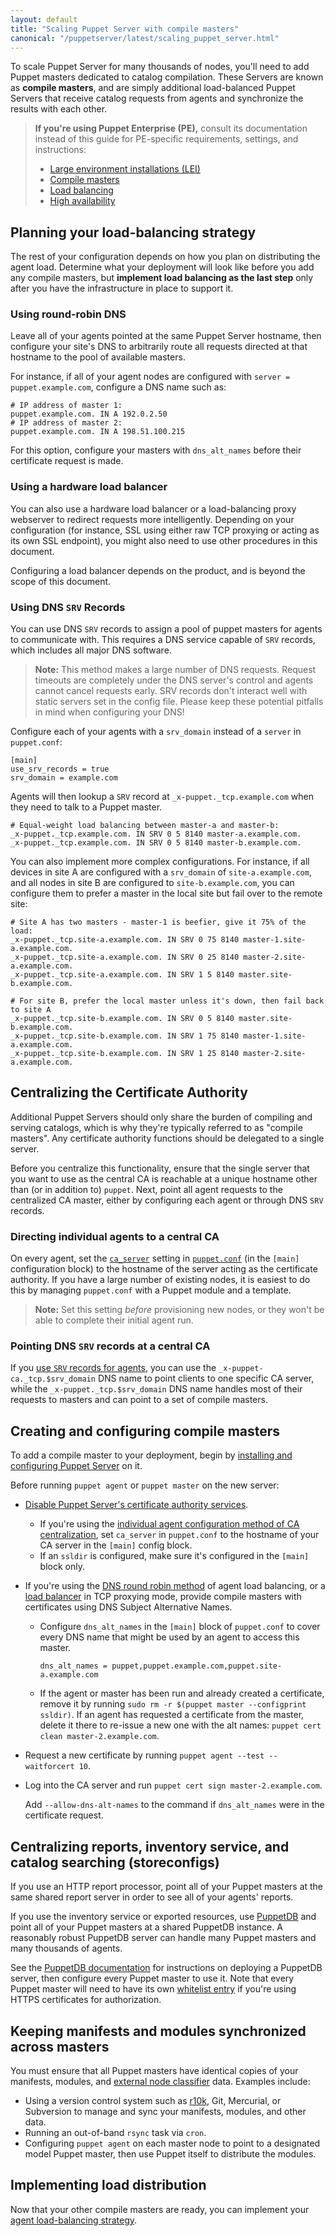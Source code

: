 ```yaml
---
layout: default
title: "Scaling Puppet Server with compile masters"
canonical: "/puppetserver/latest/scaling_puppet_server.html"
---
```


To scale Puppet Server for many thousands of nodes, you'll need to add Puppet masters dedicated to catalog compilation. These Servers are known as **compile masters**, and are simply additional load-balanced Puppet Servers that receive catalog requests from agents and synchronize the results with each other.

> **If you're using Puppet Enterprise (PE),** consult its documentation instead of this guide for PE-specific requirements, settings, and instructions:
>
> -   [Large environment installations (LEI)](https://docs.puppet.com/pe/latest/sys_req_hw.html#large-environment-installation-hardware-requirements)
> -   [Compile masters](https://docs.puppet.com/pe/latest/install_multimaster.html)
> -   [Load balancing](https://docs.puppet.com/pe/latest/install_lei_load.html)
> -   [High availability](https://docs.puppet.com/pe/latest/ha_overview.html)

## Planning your load-balancing strategy

The rest of your configuration depends on how you plan on distributing the agent load. Determine what your deployment will look like before you add any compile masters, but **implement load balancing as the last step** only after you have the infrastructure in place to support it.

### Using round-robin DNS

Leave all of your agents pointed at the same Puppet Server hostname, then configure your site's DNS to arbitrarily route all requests directed at that hostname to the pool of available masters.

For instance, if all of your agent nodes are configured with `server = puppet.example.com`, configure a DNS name such as:

```
# IP address of master 1:
puppet.example.com. IN A 192.0.2.50
# IP address of master 2:
puppet.example.com. IN A 198.51.100.215
```

For this option, configure your masters with `dns_alt_names` before their certificate request is made.

### Using a hardware load balancer

You can also use a hardware load balancer or a load-balancing proxy webserver to redirect requests more intelligently. Depending on your configuration (for instance, SSL using either raw TCP proxying or acting as its own SSL endpoint), you might also need to use other procedures in this document.

Configuring a load balancer depends on the product, and is beyond the scope of this document.

### Using DNS `SRV` Records

You can use DNS `SRV` records to assign a pool of puppet masters for agents to communicate with. This requires a DNS service capable of `SRV` records, which includes all major DNS software.

> **Note:** This method makes a large number of DNS requests. Request timeouts are completely under the DNS server's control and agents cannot cancel requests early. SRV records don't interact well with static servers set in the config file. Please keep these potential pitfalls in mind when configuring your DNS!

Configure each of your agents with a `srv_domain` instead of a `server` in `puppet.conf`:

```
[main]
use_srv_records = true
srv_domain = example.com
```

Agents will then lookup a `SRV` record at `_x-puppet._tcp.example.com` when they need to talk to a Puppet master.

```
# Equal-weight load balancing between master-a and master-b:
_x-puppet._tcp.example.com. IN SRV 0 5 8140 master-a.example.com.
_x-puppet._tcp.example.com. IN SRV 0 5 8140 master-b.example.com.
```

You can also implement more complex configurations. For instance, if all devices in site A are configured with a `srv_domain` of `site-a.example.com`, and all nodes in site B are configured to `site-b.example.com`, you can configure them to prefer a master in the local site but fail over to the remote site:

```
# Site A has two masters - master-1 is beefier, give it 75% of the load:
_x-puppet._tcp.site-a.example.com. IN SRV 0 75 8140 master-1.site-a.example.com.
_x-puppet._tcp.site-a.example.com. IN SRV 0 25 8140 master-2.site-a.example.com.
_x-puppet._tcp.site-a.example.com. IN SRV 1 5 8140 master.site-b.example.com.

# For site B, prefer the local master unless it's down, then fail back to site A
_x-puppet._tcp.site-b.example.com. IN SRV 0 5 8140 master.site-b.example.com.
_x-puppet._tcp.site-b.example.com. IN SRV 1 75 8140 master-1.site-a.example.com.
_x-puppet._tcp.site-b.example.com. IN SRV 1 25 8140 master-2.site-a.example.com.
```

## Centralizing the Certificate Authority

Additional Puppet Servers should only share the burden of compiling and serving catalogs, which is why they're typically referred to as "compile masters". Any certificate authority functions should be delegated to a single server.

Before you centralize this functionality, ensure that the single server that you want to use as the central CA is reachable at a unique hostname other than (or in addition to) `puppet`. Next, point all agent requests to the centralized CA master, either by configuring each agent or through DNS `SRV` records.

### Directing individual agents to a central CA

On every agent, set the [`ca_server`](https://docs.puppet.com/puppet/latest/reference/configuration.html#caserver) setting in [`puppet.conf`](https://docs.puppet.com/puppet/latest/reference/config_file_main.html) (in the `[main]` configuration block) to the hostname of the server acting as the certificate authority. If you have a large number of existing nodes, it is easiest to do this by managing `puppet.conf` with a Puppet module and a template.

> **Note:** Set this setting *before* provisioning new nodes, or they won't be able to complete their initial agent run.

### Pointing DNS `SRV` records at a central CA

If you [use `SRV` records for agents](#using-dns-srv-records), you can use the `_x-puppet-ca._tcp.$srv_domain` DNS name to point clients to one specific CA server, while the `_x-puppet._tcp.$srv_domain` DNS name handles most of their requests to masters and can point to a set of compile masters.

## Creating and configuring compile masters

To add a compile master to your deployment, begin by [installing and configuring Puppet Server](./install_from_packages.markdown) on it.

Before running `puppet agent` or `puppet master` on the new server:

-   [Disable Puppet Server's certificate authority services](./configuration.markdown#service-bootstrapping).

    -   If you're using the [individual agent configuration method of CA centralization](#directing-individual-agents-to-a-central-ca), set `ca_server` in `puppet.conf` to the hostname of your CA server in the `[main]` config block.
    -   If an `ssldir` is configured, make sure it's configured in the `[main]` block only.

-   If you're using the [DNS round robin method](#using-round-robin-dns) of agent load balancing, or a [load balancer](#using-a-load-balancer) in TCP proxying mode, provide compile masters with certificates using DNS Subject Alternative Names.

    -   Configure `dns_alt_names` in the `[main]` block of `puppet.conf` to cover every DNS name that might be used by an agent to access this master.

        ```
        dns_alt_names = puppet,puppet.example.com,puppet.site-a.example.com
        ```

    -   If the agent or master has been run and already created a certificate, remove it by running `sudo rm -r $(puppet master --configprint ssldir)`. If an agent has requested a certificate from the master, delete it there to re-issue a new one with the alt names: `puppet cert clean master-2.example.com`.

-   Request a new certificate by running `puppet agent --test --waitforcert 10`.

-   Log into the CA server and run `puppet cert sign master-2.example.com`.

    Add `--allow-dns-alt-names` to the command if `dns_alt_names` were in the certificate request.

## Centralizing reports, inventory service, and catalog searching (storeconfigs)

If you use an HTTP report processor, point all of your Puppet masters at the same shared report server in order to see all of your agents' reports.

If you use the inventory service or exported resources, use [PuppetDB](https://docs.puppet.com/puppetdb/) and point all of your Puppet masters at a shared PuppetDB instance. A reasonably robust PuppetDB server can handle many Puppet masters and many thousands of agents.

See the [PuppetDB documentation](https://docs.puppet.com/puppetdb/latest/) for instructions on deploying a PuppetDB server, then configure every Puppet master to use it. Note that every Puppet master will need to have its own [whitelist entry](https://docs.puppet.com/puppetdb/latest/configure.html#certificate-whitelist) if you're using HTTPS certificates for authorization.

## Keeping manifests and modules synchronized across masters

You must ensure that all Puppet masters have identical copies of your manifests, modules, and [external node classifier](https://docs.puppet.com/puppet/5.0/nodes_external.html) data. Examples include:

-   Using a version control system such as [r10k](https://github.com/puppetlabs/r10k), Git, Mercurial, or Subversion to manage and sync your manifests, modules, and other data.
-   Running an out-of-band `rsync` task via `cron`.
-   Configuring `puppet agent` on each master node to point to a designated model Puppet master, then use Puppet itself to distribute the modules.

## Implementing load distribution

Now that your other compile masters are ready, you can implement your [agent load-balancing strategy](#planning-your-load-balancing-strategy).